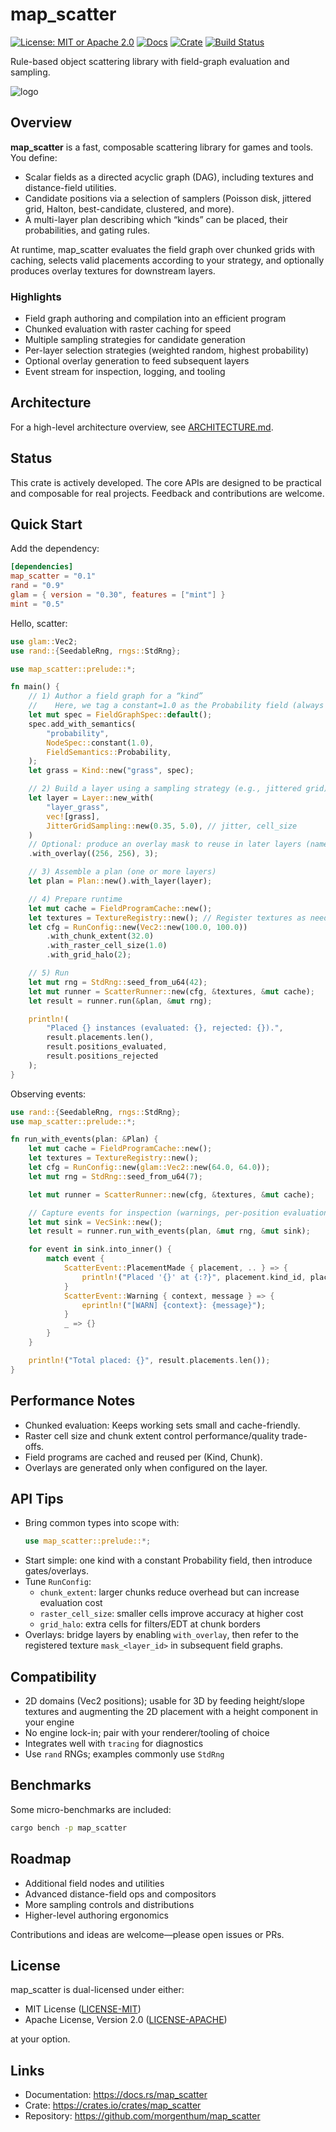# map_scatter

[![License: MIT or Apache 2.0](https://img.shields.io/badge/License-MIT%20or%20Apache2-blue.svg)](https://github.com/morgenthum/map_scatter#license)
[![Docs](https://docs.rs/map_scatter/badge.svg)](https://docs.rs/map_scatter)
[![Crate](https://img.shields.io/crates/v/map_scatter.svg)](https://crates.io/crates/map_scatter)
[![Build Status](https://github.com/morgenthum/map_scatter/actions/workflows/ci.yml/badge.svg)](https://github.com/morgenthum/map_scatter/actions/workflows/ci.yml)

Rule-based object scattering library with field-graph evaluation and sampling.

![logo](./logo.png)

## Overview

**map_scatter** is a fast, composable scattering library for games and tools. You define:
- Scalar fields as a directed acyclic graph (DAG), including textures and distance-field utilities.
- Candidate positions via a selection of samplers (Poisson disk, jittered grid, Halton, best-candidate, clustered, and more).
- A multi-layer plan describing which “kinds” can be placed, their probabilities, and gating rules.

At runtime, map_scatter evaluates the field graph over chunked grids with caching, selects valid placements according to your strategy, and optionally produces overlay textures for downstream layers.

### Highlights
- Field graph authoring and compilation into an efficient program
- Chunked evaluation with raster caching for speed
- Multiple sampling strategies for candidate generation
- Per-layer selection strategies (weighted random, highest probability)
- Optional overlay generation to feed subsequent layers
- Event stream for inspection, logging, and tooling

## Architecture

For a high-level architecture overview, see [ARCHITECTURE.md](./ARCHITECTURE.md).

## Status

This crate is actively developed. The core APIs are designed to be practical and composable for real projects. Feedback and contributions are welcome.

## Quick Start

Add the dependency:

```toml
[dependencies]
map_scatter = "0.1"
rand = "0.9"
glam = { version = "0.30", features = ["mint"] }
mint = "0.5"
```

Hello, scatter:

```rust
use glam::Vec2;
use rand::{SeedableRng, rngs::StdRng};

use map_scatter::prelude::*;

fn main() {
    // 1) Author a field graph for a “kind”
    //    Here, we tag a constant=1.0 as the Probability field (always placeable).
    let mut spec = FieldGraphSpec::default();
    spec.add_with_semantics(
        "probability",
        NodeSpec::constant(1.0),
        FieldSemantics::Probability,
    );
    let grass = Kind::new("grass", spec);

    // 2) Build a layer using a sampling strategy (e.g., jittered grid)
    let layer = Layer::new_with(
        "layer_grass",
        vec![grass],
        JitterGridSampling::new(0.35, 5.0), // jitter, cell_size
    )
    // Optional: produce an overlay mask to reuse in later layers (name: "mask_layer_grass")
    .with_overlay((256, 256), 3);

    // 3) Assemble a plan (one or more layers)
    let plan = Plan::new().with_layer(layer);

    // 4) Prepare runtime
    let mut cache = FieldProgramCache::new();
    let textures = TextureRegistry::new(); // Register textures as needed
    let cfg = RunConfig::new(Vec2::new(100.0, 100.0))
        .with_chunk_extent(32.0)
        .with_raster_cell_size(1.0)
        .with_grid_halo(2);

    // 5) Run
    let mut rng = StdRng::seed_from_u64(42);
    let mut runner = ScatterRunner::new(cfg, &textures, &mut cache);
    let result = runner.run(&plan, &mut rng);

    println!(
        "Placed {} instances (evaluated: {}, rejected: {}).",
        result.placements.len(),
        result.positions_evaluated,
        result.positions_rejected
    );
}
```

Observing events:

```rust
use rand::{SeedableRng, rngs::StdRng};
use map_scatter::prelude::*;

fn run_with_events(plan: &Plan) {
    let mut cache = FieldProgramCache::new();
    let textures = TextureRegistry::new();
    let cfg = RunConfig::new(glam::Vec2::new(64.0, 64.0));
    let mut rng = StdRng::seed_from_u64(7);

    let mut runner = ScatterRunner::new(cfg, &textures, &mut cache);

    // Capture events for inspection (warnings, per-position evaluations, overlays, etc.)
    let mut sink = VecSink::new();
    let result = runner.run_with_events(plan, &mut rng, &mut sink);

    for event in sink.into_inner() {
        match event {
            ScatterEvent::PlacementMade { placement, .. } => {
                println!("Placed '{}' at {:?}", placement.kind_id, placement.position);
            }
            ScatterEvent::Warning { context, message } => {
                eprintln!("[WARN] {context}: {message}");
            }
            _ => {}
        }
    }

    println!("Total placed: {}", result.placements.len());
}
```

## Performance Notes

- Chunked evaluation: Keeps working sets small and cache-friendly.
- Raster cell size and chunk extent control performance/quality trade-offs.
- Field programs are cached and reused per (Kind, Chunk).
- Overlays are generated only when configured on the layer.

## API Tips

- Bring common types into scope with:
  ```rust
  use map_scatter::prelude::*;
  ```
- Start simple: one kind with a constant Probability field, then introduce gates/overlays.
- Tune `RunConfig`:
  - `chunk_extent`: larger chunks reduce overhead but can increase evaluation cost
  - `raster_cell_size`: smaller cells improve accuracy at higher cost
  - `grid_halo`: extra cells for filters/EDT at chunk borders
- Overlays: bridge layers by enabling `with_overlay`, then refer to the registered texture `mask_<layer_id>` in subsequent field graphs.

## Compatibility

- 2D domains (Vec2 positions); usable for 3D by feeding height/slope textures and augmenting the 2D placement with a height component in your engine
- No engine lock-in; pair with your renderer/tooling of choice
- Integrates well with `tracing` for diagnostics
- Use `rand` RNGs; examples commonly use `StdRng`

## Benchmarks

Some micro-benchmarks are included:
```bash
cargo bench -p map_scatter
```

## Roadmap

- Additional field nodes and utilities
- Advanced distance-field ops and compositors
- More sampling controls and distributions
- Higher-level authoring ergonomics

Contributions and ideas are welcome—please open issues or PRs.

## License

map_scatter is dual-licensed under either:
- MIT License ([LICENSE-MIT](https://github.com/morgenthum/map_scatter/blob/main/LICENSE-MIT))
- Apache License, Version 2.0 ([LICENSE-APACHE](https://github.com/morgenthum/map_scatter/blob/main/LICENSE-APACHE))

at your option.

## Links

- Documentation: https://docs.rs/map_scatter
- Crate: https://crates.io/crates/map_scatter
- Repository: https://github.com/morgenthum/map_scatter
